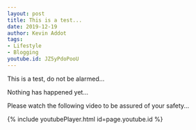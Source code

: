 ```yaml
---
layout: post
title: This is a test...
date: 2019-12-19
author: Kevin Addot
tags:
- Lifestyle
- Blogging
youtube.id: JZ5yPdoPooU
---
```


This is a test, do not be alarmed...

Nothing has happened yet...

Please watch the following video to be assured of your safety...

{% include youtubePlayer.html id=page.youtube.id %}

